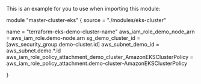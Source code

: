 This is an example for you to use when importing this module:

module "master-cluster-eks" {
  source = "./modules/eks-cluster"
  
  name                       = "terraform-eks-demo-cluster-name"
  aws_iam_role_demo_node_arn = aws_iam_role.demo-node.arn
  sg_demo_cluster_id         = [aws_security_group.demo-cluster.id]
  aws_subnet_demo_id         = aws_subnet.demo.*.id
  aws_iam_role_policy_attachment_demo_cluster_AmazonEKSClusterPolicy =  aws_iam_role_policy_attachment.demo-cluster-AmazonEKSClusterPolicy
  
}